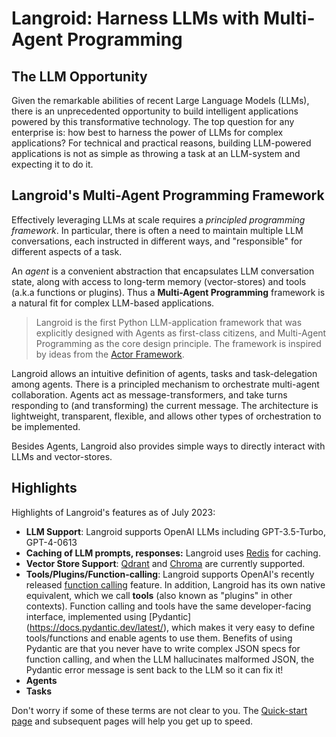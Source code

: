 # Langroid: Harness LLMs with Multi-Agent Programming

## The LLM Opportunity

Given the remarkable abilities of recent Large Language Models (LLMs), there
is an unprecedented opportunity to build intelligent applications powered by
this transformative technology. The top question for any enterprise is: how
best to harness the power of LLMs for complex applications? For technical and
practical reasons, building LLM-powered applications is not as simple as
throwing a task at an LLM-system and expecting it to do it.

## Langroid's Multi-Agent Programming Framework

Effectively leveraging LLMs at scale requires a *principled programming 
framework*. In particular, there is often a need to maintain multiple LLM 
conversations, each instructed in different ways, and "responsible" for 
different aspects of a task.

An *agent* is a convenient abstraction that encapsulates LLM conversation 
state, along with access to long-term memory (vector-stores) and tools (a.k.a functions 
or plugins). Thus a **Multi-Agent Programming** framework is a natural fit 
for complex LLM-based applications.

> Langroid is the first Python LLM-application framework that was explicitly 
designed  with Agents as first-class citizens, and Multi-Agent Programming 
as the core  design principle. The framework is inspired by ideas from the 
[Actor Framework](https://en.wikipedia.org/wiki/Actor_model).

Langroid allows an intuitive definition of agents, tasks and task-delegation 
among agents. There is a principled mechanism to orchestrate multi-agent 
collaboration. Agents act as message-transformers, and take turns responding to (and
transforming) the current message. The architecture is lightweight, transparent, 
flexible, and allows other types of orchestration to be implemented.

Besides Agents, Langroid also provides simple ways to directly interact with  
LLMs and vector-stores.  

## Highlights
Highlights of Langroid's features as of July 2023:

- **LLM Support**: Langroid supports OpenAI LLMs including GPT-3.5-Turbo, 
  GPT-4-0613
- **Caching of LLM prompts, responses:** Langroid uses [Redis](https://redis.com/try-free/) for caching.
- **Vector Store Support**: [Qdrant](https://qdrant.tech/) and [Chroma](https://www.trychroma.com/) are currently supported.
- **Tools/Plugins/Function-calling**: Langroid supports OpenAI's recently 
  released [function calling](https://platform.openai.com/docs/guides/gpt/function-calling) 
  feature. In addition, Langroid has its own native equivalent, which we 
  call **tools** (also known as "plugins" in other contexts). Function 
  calling and tools have the same developer-facing interface, implemented 
  using [Pydantic] (https://docs.pydantic.dev/latest/), 
  which makes it very easy to define tools/functions and enable agents 
  to use them. Benefits of using Pydantic are that you never have to write 
  complex JSON specs for function calling, and when the LLM 
  hallucinates malformed JSON, the Pydantic error message is sent back to 
  the LLM so it can fix it!
- **Agents**
- **Tasks**


Don't worry if some of these terms are not clear to you. 
The [Quick-start page](quick-start.md) and subsequent pages will help you get up to 
speed.